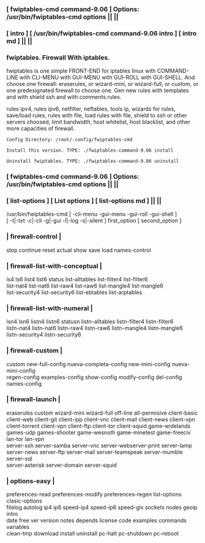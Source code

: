 ### [ fwiptables-cmd command-9.06 ] Options: /usr/bin/fwiptables-cmd options || || 
### [ intro ] [ /usr/bin/fwiptables-cmd command-9.06 intro ] [ intro md ] || ||
  
###  fwiptables. Firewall With iptables.
  
   fwiptables is one simple FRONT-END for iptables linux with COMMAND-LINE
   with CLI-MENU with GUI-MENU with GUI-ROLL with GUI-SHELL.
   And choose one firewall: eraserules, or wizard-mini, or wizard-full, or custom,
   or one predesignated firewall to choose one. Gen new rules with templates
   and with shield ssh and with comments rules.
  
  
   rules ipv4, rules ipv6, netfilter, neftables, tools ip, wizards for rules, save/load rules,
   rules with file, load rules with file, shield to ssh or other servers choosed,
   limit bandwidth, host whitelist, host blacklist, and other more capacities of firewall.
  
  
    Config Directory: /root/.config/fwiptables-cmd  
  
    Install this version. TYPE: ./fwiptables-command-9.06 install     
  
    Uninstall fwiptables. TYPE: ./fwiptables-command-9.06 uninstall   
  
  
  
### [ fwiptables-cmd command-9.06 ] Options: /usr/bin/fwiptables-cmd options || ||
### [ list-options ] [ List options ] [ list-options md ] || ||                        
   /usr/bin/fwiptables-cmd [ -cli-menu -gui-menu -gui-roll -gui-shell ]                           
   [ -t|-txt -c|-cli -g|-gui -l|-log -s|-silent ] first_option [ second_option ]      
###       | firewall-control |                                                         
   stop continue reset actual show save load names-control                            
###       | firewall-list-with-conceptual |                                                      
   ls4 ls6 list4 list6 status list-alltables list-filter4 list-filter6                
   list-nat4 list-nat6 list-raw4 list-raw6 list-mangle4 list-mangle6                  
   list-security4 list-security6 list-ebtables list-arptables                         
###       | firewall-list-with-numeral |                                                         
   lsn4 lsn6 listn4 listn6 statusn listn-alltables listn-filter4 listn-filter6        
   listn-nat4 listn-nat6 listn-raw4 listn-raw6 listn-mangle4 listn-mangle6            
   listn-security4 listn-security6                                                    
###        | firewall-custom |                                                         
   custom new-full-config nueva-completa-config new-mini-config nueva-mini-config     
   regen-config examples-config show-config modify-config del-config names-config     
###        | firewall-launch |                                                         
   eraserules custom wizard-mini wizard-full off-line all-permisive client-basic      
   client-web client-git client-ipp client-vnc client-mail client-news client-vpn     
   client-torrent client-vpn client-ftp client-tor client-squid game-widelands        
   games-udp games-shooter game-wesnoth game-minetest game-freeciv lan-tor lan-vpn    
   server-ssh server-samba server-vnc server-webserver-print server-lamp              
   server-news server-ftp server-mail server-teamspeak server-mumble server-sql       
   server-asterisk server-domain server-squid                                         
###         | options-easy |                                                           
   preferences-read preferences-modify preferences-regen list-options clasic-options  
   filelog autolog ip4 ip6 speed-ip4 speed-ip6 speed-glx sockets nodes geoip intro    
   date free ver version notes depends license code examples commands variables       
   clean-tmp download install uninstall pc-halt pc-shutdown pc-reboot                 
